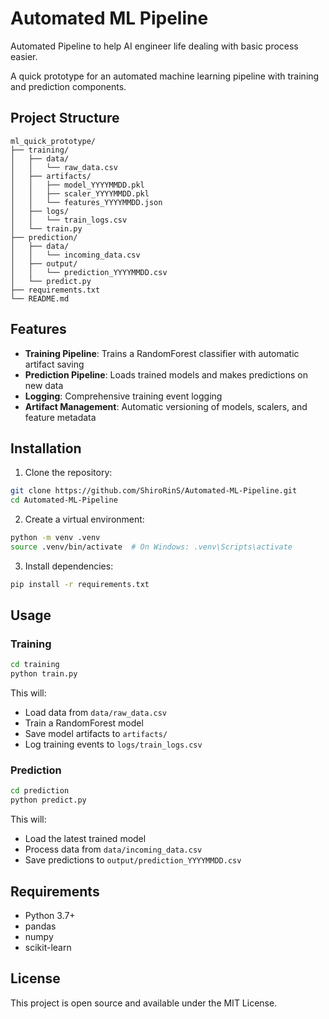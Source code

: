 # Automated ML Pipeline

Automated Pipeline to help AI engineer life dealing with basic process easier.

A quick prototype for an automated machine learning pipeline with training and prediction components.

## Project Structure

```
ml_quick_prototype/
├── training/
│   ├── data/
│   │   └── raw_data.csv
│   ├── artifacts/
│   │   ├── model_YYYYMMDD.pkl
│   │   ├── scaler_YYYYMMDD.pkl
│   │   └── features_YYYYMMDD.json
│   ├── logs/
│   │   └── train_logs.csv
│   └── train.py
├── prediction/
│   ├── data/
│   │   └── incoming_data.csv
│   ├── output/
│   │   └── prediction_YYYYMMDD.csv
│   └── predict.py
├── requirements.txt
└── README.md
```

## Features

- **Training Pipeline**: Trains a RandomForest classifier with automatic artifact saving
- **Prediction Pipeline**: Loads trained models and makes predictions on new data
- **Logging**: Comprehensive training event logging
- **Artifact Management**: Automatic versioning of models, scalers, and feature metadata

## Installation

1. Clone the repository:
```bash
git clone https://github.com/ShiroRinS/Automated-ML-Pipeline.git
cd Automated-ML-Pipeline
```

2. Create a virtual environment:
```bash
python -m venv .venv
source .venv/bin/activate  # On Windows: .venv\Scripts\activate
```

3. Install dependencies:
```bash
pip install -r requirements.txt
```

## Usage

### Training

```bash
cd training
python train.py
```

This will:
- Load data from `data/raw_data.csv`
- Train a RandomForest model
- Save model artifacts to `artifacts/`
- Log training events to `logs/train_logs.csv`

### Prediction

```bash
cd prediction
python predict.py
```

This will:
- Load the latest trained model
- Process data from `data/incoming_data.csv`
- Save predictions to `output/prediction_YYYYMMDD.csv`

## Requirements

- Python 3.7+
- pandas
- numpy
- scikit-learn

## License

This project is open source and available under the MIT License.
